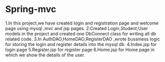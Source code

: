 # Spring-mvc

1.In this project,we have created login and registration page and welcome page using mysql ,mvc and jsp pages.
2.Created Login,Student,User models in the project and created one DbConnect class for writing all db related code.
3.In AuthDAO,HomeDAO,RegisterDAO ,wrote bussiness logic for storing the login and register details into the mysql db.
4.Index.jsp for login page
5.Register.jsp for register page
6.Home.jsp for Home page in which we show the details of the user.
